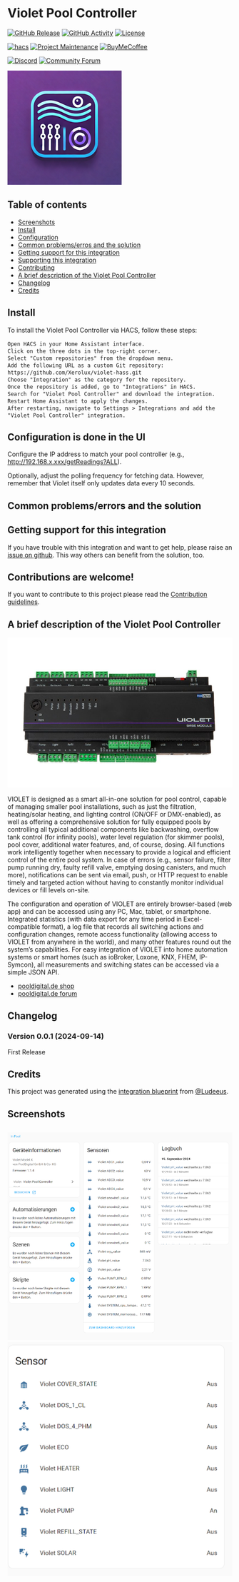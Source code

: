 # Violet Pool Controller

[![GitHub Release][releases-shield]][releases]
[![GitHub Activity][commits-shield]][commits]
[![License][license-shield]](LICENSE)

[![hacs][hacs-badge]][hacs]
[![Project Maintenance][maintenance-shield]][user_profile]
[![BuyMeCoffee][buymeacoffee-badge]][buymeacoffee]

[![Discord][discord-shield]][discord]
[![Community Forum][forum-shield]][forum]

![Violet Home Assistant Integration][logo]



## Table of contents
* [Screenshots](#screenshots)
* [Install](#install)
* [Configuration](#configuration-is-done-in-the-ui)
* [Common problems/erros and the solution](#common-problemserrors-and-the-solution)
* [Getting support for this integration](#getting-support-for-this-integration)
* [Supporting this integration](#supporting-this-integration)
* [Contributing](#contributions-are-welcome)
* [A brief description of the Violet Pool Controller](#a-brief-description-of-the-violet-pool-controller)
* [Changelog](#changelog)
* [Credits](#credits)


## Install 

To install the Violet Pool Controller via HACS, follow these steps:

    Open HACS in your Home Assistant interface.
    Click on the three dots in the top-right corner.
    Select "Custom repositories" from the dropdown menu.
    Add the following URL as a custom Git repository:
    https://github.com/Xerolux/violet-hass.git
    Choose "Integration" as the category for the repository.
    Once the repository is added, go to "Integrations" in HACS.
    Search for "Violet Pool Controller" and download the integration.
    Restart Home Assistant to apply the changes.
    After restarting, navigate to Settings > Integrations and add the "Violet Pool Controller" integration.


## Configuration is done in the UI

Configure the IP address to match your pool controller (e.g., http://192.168.x.xxx/getReadings?ALL).

Optionally, adjust the polling frequency for fetching data. However, remember that Violet itself only updates data every 10 seconds.



## Common problems/errors and the solution



## Getting support for this integration
If you have trouble with this integration and want to get help, please raise an [issue on github][issues].
This way others can benefit from the solution, too.


## Contributions are welcome!
If you want to contribute to this project please read the [Contribution guidelines](CONTRIBUTING.md).


## A brief description of the Violet Pool Controller

![Violet Home Assistant Integration][pbuy]

VIOLET is designed as a smart all-in-one solution for pool control, capable of managing smaller pool installations, such as just the filtration, heating/solar heating, and lighting control (ON/OFF or DMX-enabled), as well as offering a comprehensive solution for fully equipped pools by controlling all typical additional components like backwashing, overflow tank control (for infinity pools), water level regulation (for skimmer pools), pool cover, additional water features, and, of course, dosing. All functions work intelligently together when necessary to provide a logical and efficient control of the entire pool system. In case of errors (e.g., sensor failure, filter pump running dry, faulty refill valve, emptying dosing canisters, and much more), notifications can be sent via email, push, or HTTP request to enable timely and targeted action without having to constantly monitor individual devices or fill levels on-site.

The configuration and operation of VIOLET are entirely browser-based (web app) and can be accessed using any PC, Mac, tablet, or smartphone. Integrated statistics (with data export for any time period in Excel-compatible format), a log file that records all switching actions and configuration changes, remote access functionality (allowing access to VIOLET from anywhere in the world), and many other features round out the system’s capabilities. For easy integration of VIOLET into home automation systems or smart homes (such as ioBroker, Loxone, KNX, FHEM, IP-Symcon), all measurements and switching states can be accessed via a simple JSON API.



* [pooldigital.de shop](https://www.pooldigital.de/poolsteuerungen/violet-poolsteuerung/74/violet-basis-modul-poolsteuerung-smart/)
* [pooldigital.de forum](http://forum.pooldigital.de/)


## Changelog

### Version 0.0.1 (2024-09-14)
First Release

## Credits
This project was generated using the [integration blueprint][integration_blueprint] from [@Ludeeus](https://github.com/ludeeus).


## Screenshots
![Violet Home Assistant Integration][screens1]
![Violet Home Assistant Integration][screens2]
---

[integration_blueprint]: https://github.com/ludeeus/integration_blueprint
[buymeacoffee]: https://www.buymeacoffee.com/xerolux
[buymeacoffee-badge]: https://img.shields.io/badge/buy%20me%20a%20coffee-donate-yellow.svg?style=for-the-badge
[commits-shield]: https://img.shields.io/github/commit-activity/y/xerolux/violet-hass.svg?style=for-the-badge
[commits]: https://github.com/xerolux/violet-hass/commits/main
[hacs]: https://hacs.xyz
[hacs-badge]: https://img.shields.io/badge/HACS-Custom-orange.svg?style=for-the-badge
[discord]: https://discord.gg/Qa5fW2R
[discord-shield]: https://img.shields.io/discord/330944238910963714.svg?style=for-the-badge
[logo]: https://github.com/xerolux/violet-hass/raw/main/logo.png
[picture]: https://github.com/xerolux/violet-hass/raw/main/picture.png
[forum-shield]: https://img.shields.io/badge/community-forum-brightgreen.svg?style=for-the-badge
[forum]: https://community.home-assistant.io/
[license-shield]: https://img.shields.io/github/license/xerolux/violet-hass.svg?style=for-the-badge
[maintenance-shield]: https://img.shields.io/badge/maintainer-Xerolux%20(%40xerolux)-blue.svg?style=for-the-badge
[releases-shield]: https://img.shields.io/github/release/xerolux/violet-hass.svg?style=for-the-badge
[releases]: https://github.com/xerolux/violet-hass/releases
[user_profile]: https://github.com/xerolux
[issues]: https://github.com/xerolux/violet-hass/issues
[screens1]: https://github.com/xerolux/violet-hass/raw/main/screenshots/screens1.png
[screens2]: https://github.com/xerolux/violet-hass/raw/main/screenshots/screens2.png
[buy]: https://www.pooldigital.de/poolsteuerungen/violet-poolsteuerung/74/violet-basis-modul-poolsteuerung-smart
[pbuy]: https://github.com/xerolux/violet-hass/raw/main/screenshots/violetbm.jpg
